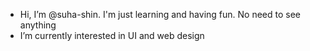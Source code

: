 - Hi, I’m @suha-shin. I'm just learning and having fun. No need to see anything
- I’m currently interested in UI and web design

<!---
suha-shin/suha-shin is a ✨ special ✨ repository because its `README.md` (this file) appears on your GitHub profile.
You can click the Preview link to take a look at your changes.
--->

